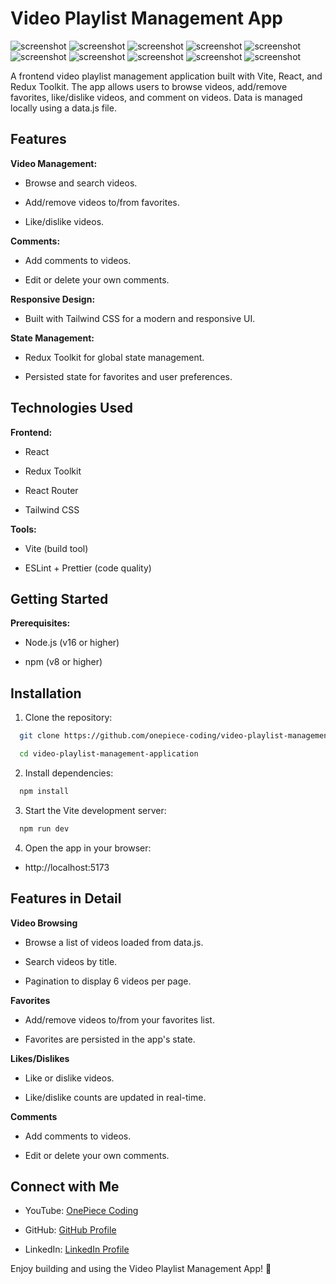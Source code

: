 # Video Playlist Management App

![screenshot](https://github.com/onepiece-coding/onepiece-coding-video-playlist-management-application/blob/main/public/01.png)
![screenshot](https://github.com/onepiece-coding/onepiece-coding-video-playlist-management-application/blob/main/public/02.png)
![screenshot](https://github.com/onepiece-coding/onepiece-coding-video-playlist-management-application/blob/main/public/03.png)
![screenshot](https://github.com/onepiece-coding/onepiece-coding-video-playlist-management-application/blob/main/public/04.png)
![screenshot](https://github.com/onepiece-coding/onepiece-coding-video-playlist-management-application/blob/main/public/05.png)
![screenshot](https://github.com/onepiece-coding/onepiece-coding-video-playlist-management-application/blob/main/public/06.png)
![screenshot](https://github.com/onepiece-coding/onepiece-coding-video-playlist-management-application/blob/main/public/07.png)
![screenshot](https://github.com/onepiece-coding/onepiece-coding-video-playlist-management-application/blob/main/public/08.png)
![screenshot](https://github.com/onepiece-coding/onepiece-coding-video-playlist-management-application/blob/main/public/09.png)
![screenshot](https://github.com/onepiece-coding/onepiece-coding-video-playlist-management-application/blob/main/public/10.png)

A frontend video playlist management application built with Vite, React, and Redux Toolkit. The app allows users to browse videos, add/remove favorites, like/dislike videos, and comment on videos. Data is managed locally using a data.js file.

## Features

**Video Management:** 

- Browse and search videos.

- Add/remove videos to/from favorites.

- Like/dislike videos.

**Comments:**

- Add comments to videos.

- Edit or delete your own comments.

**Responsive Design:**

- Built with Tailwind CSS for a modern and responsive UI.

**State Management:**

- Redux Toolkit for global state management.

- Persisted state for favorites and user preferences.

## Technologies Used

**Frontend:**

- React

- Redux Toolkit

- React Router

- Tailwind CSS

**Tools:**

- Vite (build tool)

- ESLint + Prettier (code quality)

## Getting Started

**Prerequisites:**

- Node.js (v16 or higher)

- npm (v8 or higher)

## Installation

1. Clone the repository:

```bash
  git clone https://github.com/onepiece-coding/video-playlist-management-application.git

  cd video-playlist-management-application
```

2. Install dependencies:

```bash
  npm install
```

3. Start the Vite development server:

```bash
  npm run dev
```

4. Open the app in your browser:

- http://localhost:5173

## Features in Detail

**Video Browsing**

- Browse a list of videos loaded from data.js.

- Search videos by title.

- Pagination to display 6 videos per page.

**Favorites**

- Add/remove videos to/from your favorites list.

- Favorites are persisted in the app's state.

**Likes/Dislikes**

- Like or dislike videos.

- Like/dislike counts are updated in real-time.

**Comments**

- Add comments to videos.

- Edit or delete your own comments.

## Connect with Me

- YouTube: [OnePiece Coding](https://www.youtube.com/@OnePieceCoding)

- GitHub: [GitHub Profile](https://github.com/onepiece-coding)

- LinkedIn: [LinkedIn Profile](https://www.linkedin.com/in/lahcen-alhiane-0799ba303/)

Enjoy building and using the Video Playlist Management App! 🚀
